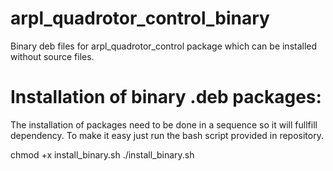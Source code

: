 # arpl_quadrotor_control_binary
Binary deb files for arpl_quadrotor_control package which can be installed without source files. 

# Installation of binary .deb packages:

The installation of packages need to be done in a sequence so it will fullfill dependency. To make it easy just run the bash script provided in repository.

  chmod +x install_binary.sh
  ./install_binary.sh

